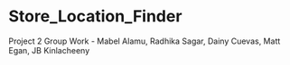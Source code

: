 # Store_Location_Finder

Project 2 Group Work - Mabel Alamu, Radhika Sagar, Dainy Cuevas, Matt Egan, JB Kinlacheeny

